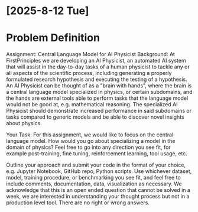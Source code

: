 # [2025-8-12 Tue]

# Problem Definition

Assignment: Central Language Model for AI Physicist
Background: At FirstPrinciples we are developing an AI Physicist, an automated AI system that will assist in the day-to-day tasks of a human physicist to tackle any or all aspects of the scientific process, including generating a properly formulated research hypothesis and executing the testing of a hypothesis. An AI Physicist can be thought of as a "brain with hands", where the brain is a central language model specialized in physics, or certain subdomains, and the hands are external tools able to perform tasks that the language model would not be good at, e.g. mathematical reasoning. The specialized AI Physicist should demonstrate increased performance in said subdomains or tasks compared to generic models and be able to discover novel insights about physics.

Your Task: For this assignment, we would like to focus on the central language model. How would you go about specializing a model in the domain of physics? Feel free to go into any direction you see fit, for example post-training, fine tuning, reinforcement learning, tool usage, etc.

Outline your approach and submit your code in the format of your choice, e.g. Jupyter Notebook, GitHub repo, Python scripts. Use whichever dataset, model, training procedure, or benchmarking you see fit, and feel free to include comments, documentation, data, visualization as necessary. We acknowledge that this is an open ended question that cannot be solved in a week, we are interested in understanding your thought process but not in a production level tool. There are no right or wrong answers.

